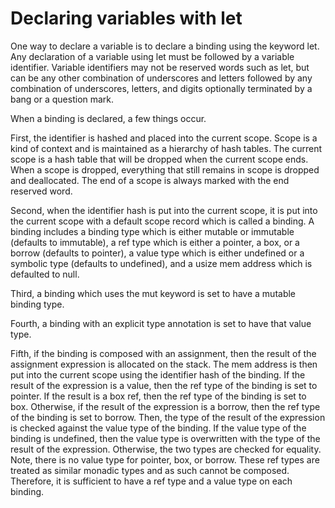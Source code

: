 # Declaring variables with let

One way to declare a variable is to declare a binding using the keyword let. Any declaration of a variable using let must be followed by a variable identifier. Variable identifiers may not be reserved words such as let, but can be any other combination of underscores and letters followed by any combination of underscores, letters, and digits optionally terminated by a bang or a question mark.

When a binding is declared, a few things occur.

First, the identifier is hashed and placed into the current scope. Scope is a kind of context and is maintained as a hierarchy of hash tables. The current scope is a hash table that will be dropped when the current scope ends. When a scope is dropped, everything that still remains in scope is dropped and deallocated. The end of a scope is always marked with the end reserved word.

Second, when the identifier hash is put into the current scope, it is put into the current scope with a default scope record which is called a binding. A binding includes a binding type which is either mutable or immutable (defaults to immutable), a ref type which is either a pointer, a box, or a borrow (defaults to pointer), a value type which is either undefined or a symbolic type (defaults to undefined), and a usize mem address which is defaulted to null.

Third, a binding which uses the mut keyword is set to have a mutable binding type.

Fourth, a binding with an explicit type annotation is set to have that value type.

Fifth, if the binding is composed with an assignment, then the result of the assignment expression is allocated on the stack. The mem address is then put into the current scope using the identifier hash of the binding. If the result of the expression is a value, then the ref type of the binding is set to pointer. If the result is a box ref, then the ref type of the binding is set to box. Otherwise, if the result of the expression is a borrow, then the ref type of the binding is set to borrow. Then, the type of the result of the expression is checked against the value type of the binding. If the value type of the binding is undefined, then the value type is overwritten with the type of the result of the expression. Otherwise, the two types are checked for equality. Note, there is no value type for pointer, box, or borrow. These ref types are treated as similar monadic types and as such cannot be composed. Therefore, it is sufficient to have a ref type and a value type on each binding.

